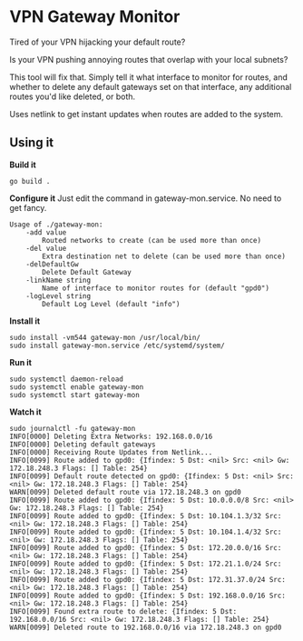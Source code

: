 # VPN Gateway Monitor

Tired of your VPN hijacking your default route?

Is your VPN pushing annoying routes that overlap with your local subnets?

This tool will fix that. Simply tell it what interface to monitor for routes,
and whether to delete any default gateways set on that interface, any additional routes
you'd like deleted, or both.

Uses netlink to get instant updates when routes are added to the system.

## Using it

**Build it**
```shell
go build .
```

**Configure it**
Just edit the command in gateway-mon.service. No need to get fancy.
```
Usage of ./gateway-mon:
	-add value
		Routed networks to create (can be used more than once)
	-del value
		Extra destination net to delete (can be used more than once)
	-delDefaultGw
		Delete Default Gateway
	-linkName string
		Name of interface to monitor routes for (default "gpd0")
	-logLevel string
		Default Log Level (default "info")
```

**Install it**
```shell
sudo install -vm544 gateway-mon /usr/local/bin/
sudo install gateway-mon.service /etc/systemd/system/
```

**Run it**
```shell
sudo systemctl daemon-reload
sudo systemctl enable gateway-mon
sudo systemctl start gateway-mon
```

**Watch it**
```shell
sudo journalctl -fu gateway-mon
INFO[0000] Deleting Extra Networks: 192.168.0.0/16
INFO[0000] Deleting default gateways
INFO[0000] Receiving Route Updates from Netlink...
INFO[0099] Route added to gpd0: {Ifindex: 5 Dst: <nil> Src: <nil> Gw: 172.18.248.3 Flags: [] Table: 254}
INFO[0099] Default route detected on gpd0: {Ifindex: 5 Dst: <nil> Src: <nil> Gw: 172.18.248.3 Flags: [] Table: 254}
WARN[0099] Deleted default route via 172.18.248.3 on gpd0
INFO[0099] Route added to gpd0: {Ifindex: 5 Dst: 10.0.0.0/8 Src: <nil> Gw: 172.18.248.3 Flags: [] Table: 254}
INFO[0099] Route added to gpd0: {Ifindex: 5 Dst: 10.104.1.3/32 Src: <nil> Gw: 172.18.248.3 Flags: [] Table: 254}
INFO[0099] Route added to gpd0: {Ifindex: 5 Dst: 10.104.1.4/32 Src: <nil> Gw: 172.18.248.3 Flags: [] Table: 254}
INFO[0099] Route added to gpd0: {Ifindex: 5 Dst: 172.20.0.0/16 Src: <nil> Gw: 172.18.248.3 Flags: [] Table: 254}
INFO[0099] Route added to gpd0: {Ifindex: 5 Dst: 172.21.1.0/24 Src: <nil> Gw: 172.18.248.3 Flags: [] Table: 254}
INFO[0099] Route added to gpd0: {Ifindex: 5 Dst: 172.31.37.0/24 Src: <nil> Gw: 172.18.248.3 Flags: [] Table: 254}
INFO[0099] Route added to gpd0: {Ifindex: 5 Dst: 192.168.0.0/16 Src: <nil> Gw: 172.18.248.3 Flags: [] Table: 254}
INFO[0099] Found extra route to delete: {Ifindex: 5 Dst: 192.168.0.0/16 Src: <nil> Gw: 172.18.248.3 Flags: [] Table: 254}
WARN[0099] Deleted route to 192.168.0.0/16 via 172.18.248.3 on gpd0
```
